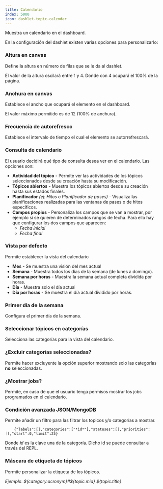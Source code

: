 ```yaml
---
title: Calendario
index: 5000
icon: dashlet-topic-calendar
---
```


Muestra un calendario en el dashboard.

En la configuración del dashlet existen varias opciones para personalizarlo:

### Altura en canvas

Define la altura en número de filas que se le da al dashlet.

El valor de la altura oscilará entre 1 y 4. Donde con 4 ocupará el 100% de la página.

### Anchura en canvas

Establece el ancho que ocupará el elemento en el dashboard.

El valor máximo permitido es de 12 (100% de anchura).

### Frecuencia de autorefresco

Establece el intervalo de tiempo el cual el elemento se autorrefrescará.

### Consulta de calendario

El usuario decidirá qué tipo de consulta desea ver en el calendario. Las opciones son:

- **Actividad del tópico** - Permite ver las actividades de los tópicos seleccionados desde su creación hasta su modificación.
- **Tópicos abiertos** - Muestra los tópicos abiertos desde su creación hasta sus estados finales.
- **Planificador** *(ej: Hitos o Planificador de pases)* - Visualiza las planificaciones realizadas para las ventanas de pases o de hitos específicos.
- **Campos propios** - Personaliza los campos que se van a mostrar, por ejemplo si se quieren de determinados rangos de fecha. Para ello hay que configurar los dos campos que aparecen:
    - *Fecha inicial*
    - *Fecha final*

### Vista por defecto
Permite establecer la vista del calendario

- **Mes** - Se muestra una visión del mes actual
- **Semana** - Muestra todos los días de la semana (de lunes a domingo).
- **Semana por horas** - Muestra la semana actual completa dividida por horas.
- **Día** - Muestra solo el día actual
- **Día por horas** - Se muestra el día actual dividido por horas.

### Primer día de la semana

Configura el primer día de la semana.

### Seleccionar tópicos en categorías

Selecciona las categorías para la vista del calendario.

### ¿Excluir categorías seleccionadas?

Permite hacer excluyente la opción superior mostrando solo las categorías **no** seleccionadas.

### ¿Mostrar jobs?

Permite, en caso de que el usuario tenga permisos mostrar los jobs programados en el calendario.

### Condición avanzada JSON/MongoDB

Permite añadir un filtro para las filtrar los topicos y/o categorías a mostrar.

        {"labels":[],"categories":["*id*"],"statuses":[],"priorities":[],"start":0,"limit":25}


Donde *id* es la clave una de la categoría. Dicho id se puede consultar a través del REPL.

### Máscara de etiqueta de tópicos

Permite personalizar la etiqueta de los tópicos.

*Ejemplo*: *${category.acronym}#${topic.mid} ${topic.title}*